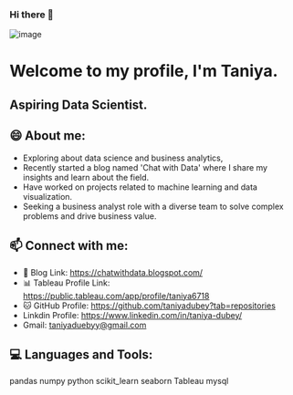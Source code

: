 ### Hi there 👋

![image](https://user-images.githubusercontent.com/121770900/214569857-02c9f037-2ae9-4d41-afd4-b6a5ad79fef4.png)

#  Welcome to my profile, I'm Taniya.
##  Aspiring Data Scientist.



## 😄 About me:
- Exploring about data science and business analytics, 
- Recently started a blog named 'Chat with Data' where I share my insights and learn about the field. 
- Have worked on projects related to machine learning and data visualization. 
- Seeking a business analyst role with a diverse team to solve complex problems and drive business value.

## 📫 Connect with me:
- 📝 Blog Link: https://chatwithdata.blogspot.com/
- 📊 Tableau Profile Link: https://public.tableau.com/app/profile/taniya6718
- 🐱 GitHub Profile: https://github.com/taniyadubey?tab=repositories
- Linkdin Profile: https://www.linkedin.com/in/taniya-dubey/
- Gmail: taniyaduebyy@gmail.com

## 💻 Languages and Tools:
pandas numpy python scikit_learn seaborn Tableau mysql 
